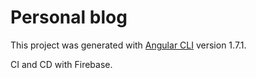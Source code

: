# Personal blog

This project was generated with [Angular CLI](https://github.com/angular/angular-cli) version 1.7.1.

CI and CD with Firebase. 

# 